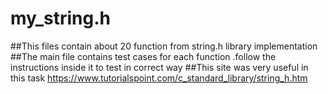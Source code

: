 # my_string.h
##This files contain about 20 function from string.h library implementation 
##The main file contains test cases for each function .follow the instructions inside it to test in correct way
##This site was very useful in this task <a>https://www.tutorialspoint.com/c_standard_library/string_h.htm
